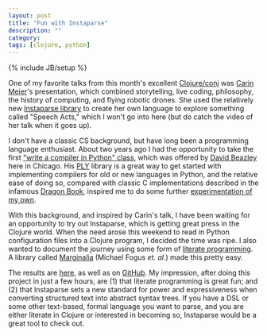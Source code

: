 ```yaml
---
layout: post
title: "Fun with Instaparse"
description: ""
category: 
tags: [clojure, python]
---
```

{% include JB/setup %}

One of my favorite talks from this month's excellent
[Clojure/conj](http://clojure-conj.org/) was [Carin
Meier](http://gigasquidsoftware.com)'s presentation, which combined
storytelling, live coding, philosophy, the history of computing, and flying
robotic drones. She used the relatively new [Instaparse
library](https://github.com/Engelberg/instaparse) to create her own
language to explore something called "Speech Acts," which I won't go
into here (but do catch the video of her talk when it goes up).

I don't have a classic CS background, but have long been a programming
language enthusiast. About two years ago I had the opportunity to take
the first ["write a compiler in Python"
class](http://dabeaz.blogspot.com/2012/01/compiler-experiment-begins.html), which was
offered by [David Beazley](http://dabeaz.com) here in Chicago. His
[PLY](http://www.dabeaz.com/ply/index.html) library is a great way to
get started with implementing compilers for old or new languages in
Python, and the relative ease of doing so, compared with classic C
implementations described in the infamous [Dragon
Book](http://www.amazon.com/Compilers-Principles-Techniques-Alfred-Aho/dp/0201100886),
inspired me to do some further [experimentation of my
own](https://github.com/eigenhombre/PyClojure).

With this background, and inspired by Carin's talk, I have been
waiting for an opportunity to try out Instaparse, which is getting
great press in the Clojure world. When the need arose this weekend to
read in Python configuration files into a Clojure program, I decided
the time was ripe. I also wanted to document the journey using some
form of [literate
programming](http://en.wikipedia.org/wiki/Literate_programming). A
library called [Marginalia](https://github.com/gdeer81/marginalia)
(Michael Fogus *et. al.*) made this pretty easy.

The results are
[here](http://eigenhombre.com/semi-literate-programming/parsepy.html),
as well as on [GitHub](https://github.com/eigenhombre/parsepy). My
impression, after doing this project in just a few hours, are (1) that
literate programming is great fun; and (2) that Instaparse sets a new
standard for power and expressiveness when converting structured text
into abstract syntax trees. If you have a DSL or some other
text-based, formal language you want to parse, and you are either
literate in Clojure or interested in becoming so, Instaparse would be
a great tool to check out.
